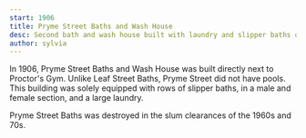 ```yaml
---
start: 1906
title: Pryme Street Baths and Wash House
desc: Second bath and wash house built with laundry and slipper baths only
author: sylvia
---
```


In 1906, Pryme Street Baths and Wash House was built directly next to Proctor's Gym. Unlike Leaf Street Baths, Pryme Street did not have pools. This building was solely equipped with rows of slipper baths, in a male and female section, and a large laundry.

Pryme Street Baths was destroyed in the slum clearances of the 1960s and 70s.
